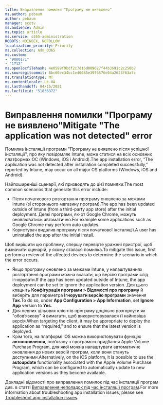 ```yaml
---
title: Виправлення помилки "Програму не виявлено"
ms.author: pebaum
author: pebaum
manager: scotv
ms.audience: Admin
ms.topic: article
ms.service: o365-administration
ROBOTS: NOINDEX, NOFOLLOW
localization_priority: Priority
ms.collection: Adm_O365
ms.custom:
- "9000171"
- "1712"
ms.openlocfilehash: 4e0599f9bdf2c7d16d009627f44b3691c2c250b7
ms.sourcegitcommit: 8bc60ec34bc1e40685e3976576e04a2623f63a7c
ms.translationtype: MT
ms.contentlocale: uk-UA
ms.lasthandoff: 04/15/2021
ms.locfileid: "51836372"
---
```

# <a name="mitigate-the-application-was-not-detected-error"></a><span data-ttu-id="1fc8d-102">Виправлення помилки "Програму не виявлено"</span><span class="sxs-lookup"><span data-stu-id="1fc8d-102">Mitigate "The application was not detected" error</span></span>

<span data-ttu-id="1fc8d-103">Помилка інсталяції програми "Програму не виявлено після успішної інсталяції", про яку повідомляє Intune, може статися на всіх основних платформах ОС (Windows, iOS і Android).</span><span class="sxs-lookup"><span data-stu-id="1fc8d-103">The app installation error, “The application was not detected after installation completed successfully,” reported by Intune, may occur on all major OS platforms (Windows, iOS and Android).</span></span>

<span data-ttu-id="1fc8d-104">Найпоширеніші сценарії, які призводять до цієї помилки:</span><span class="sxs-lookup"><span data-stu-id="1fc8d-104">The most common scenarios that generate this error include:</span></span>

- <span data-ttu-id="1fc8d-105">Після початкового розгортання програму оновлено за межами Intune (зі стороннього магазину програм).</span><span class="sxs-lookup"><span data-stu-id="1fc8d-105">The app has been updated outside of Intune (from a third-party app store) after the initial deployment.</span></span> <span data-ttu-id="1fc8d-106">Деякі програми, як-от Google Chrome, можуть оновлюватись автоматично.</span><span class="sxs-lookup"><span data-stu-id="1fc8d-106">For example some applications such as Google Chrome may perform auto updates.</span></span>
- <span data-ttu-id="1fc8d-107">Користувач видалив програму після початкової інсталяції.</span><span class="sxs-lookup"><span data-stu-id="1fc8d-107">A user has uninstalled the app after the initial install.</span></span>

<span data-ttu-id="1fc8d-108">Щоб вирішити цю проблему, спершу перевірте уражені пристрої, щоб визначити сценарій, у якому сталася помилка.</span><span class="sxs-lookup"><span data-stu-id="1fc8d-108">To mitigate this issue, first perform a review of the affected devices to determine the scenario in which the error occurs.</span></span>

- <span data-ttu-id="1fc8d-109">Якщо програму оновлено за межами Intune, у налаштуваннях розгортання програми можна вказати, що версію програми слід ігнорувати.</span><span class="sxs-lookup"><span data-stu-id="1fc8d-109">If the app has been updated outside of Intune, the app deployment can be set to ignore the application version.</span></span> <span data-ttu-id="1fc8d-110">Для цього клацніть **Конфігурація програми > Відомості про програму** й виберіть для параметра **Ігнорувати версію програми** значення **Так**.</span><span class="sxs-lookup"><span data-stu-id="1fc8d-110">To do so, under **App Configuration > App Information**, set **Ignore App** version to **Yes**.</span></span>
- <span data-ttu-id="1fc8d-111">Для певних цільових клієнтів програму доцільно розгорнути як "обов’язкову" й вимагати, щоб використовувалася її найновіша версія.</span><span class="sxs-lookup"><span data-stu-id="1fc8d-111">When targeting the client, it may be appropriate to deploy the application as “required,” and to ensure that the latest version is deployed.</span></span>
- <span data-ttu-id="1fc8d-112">Крім того, на платформі iOS можна використовувати функцію **автооновлення**, пов’язану з програмою придбання Apple Volume Purchase Program, для якої можна налаштувати автоматичне оновлення до нових версій програм, коли вони стануть доступними.</span><span class="sxs-lookup"><span data-stu-id="1fc8d-112">Alternatively, on the iOS platform, it is possible to use the **autoupdate** functionality associated with the Apple Volume Purchase Program, which can be configured to automatically update to new application versions as they become available.</span></span>

<span data-ttu-id="1fc8d-113">Докладні відомості про виправлення помилок під час інсталяції програм див. в статті [Виправлення неполадок під час інсталяції програм](https://docs.microsoft.com/intune/troubleshoot-app-install).</span><span class="sxs-lookup"><span data-stu-id="1fc8d-113">For more information about troubleshooting app installation issues, please see [Troubleshoot app installation issues](https://docs.microsoft.com/intune/troubleshoot-app-install).</span></span>
